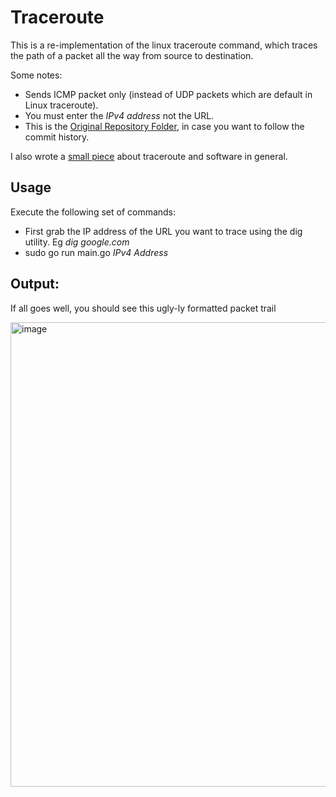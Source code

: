 # Traceroute

This is a re-implementation of the linux traceroute command, which traces the path of a packet all the way from source to destination. 

Some notes: 
- Sends ICMP packet only (instead of UDP packets which are default in Linux traceroute).
- You must enter the _IPv4 address_ not the URL.
- This is the [Original Repository Folder](https://github.com/bradfield-csi-5/chettriyuvraj/tree/main/BradfieldCSI/Networks/Prework-5-Traceroute), in case you want to follow the commit history.

I also wrote a [small piece](https://medium.com/@chettriyuvraj/software-and-the-mirage-of-the-best-idea-29a130e27dbc) about traceroute and software in general.

## Usage

Execute the following set of commands: 

- First grab the IP address of the URL you want to trace using the dig utility. Eg _dig google.com_ 
- sudo go run main.go _IPv4 Address_

## Output:

If all goes well, you should see this ugly-ly formatted packet trail

<img width="743" alt="image" src="https://github.com/chettriyuvraj/traceroute/assets/32122172/d09f0b26-d1a9-41a0-be86-b1a4c5581f7d">
